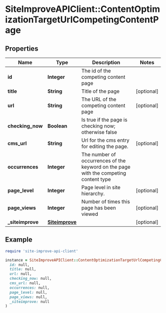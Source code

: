 # SiteImproveAPIClient::ContentOptimizationTargetUrlCompetingContentPage

## Properties

| Name | Type | Description | Notes |
| ---- | ---- | ----------- | ----- |
| **id** | **Integer** | The id of the competing content page |  |
| **title** | **String** | Title of the page | [optional] |
| **url** | **String** | The URL of the competing content page | [optional] |
| **checking_now** | **Boolean** | Is true if the page is checking now; otherwise false |  |
| **cms_url** | **String** | Url for the cms entry for editing the page. | [optional] |
| **occurrences** | **Integer** | The number of occurrences of the keyword on the page with the competing content type |  |
| **page_level** | **Integer** | Page level in site hierarchy. | [optional] |
| **page_views** | **Integer** | Number of times this page has been viewed | [optional] |
| **_siteimprove** | [**Siteimprove**](Siteimprove.md) |  | [optional] |

## Example

```ruby
require 'site-improve-api-client'

instance = SiteImproveAPIClient::ContentOptimizationTargetUrlCompetingContentPage.new(
  id: null,
  title: null,
  url: null,
  checking_now: null,
  cms_url: null,
  occurrences: null,
  page_level: null,
  page_views: null,
  _siteimprove: null
)
```

